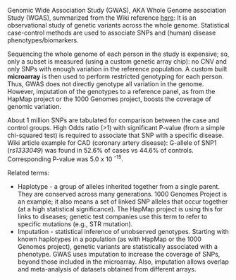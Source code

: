 Genomic Wide Association Study (GWAS), AKA Whole Genome association Study (WGAS), summarized from the Wiki reference [here](https://en.wikipedia.org/wiki/Genome-wide_association_study): It is an observational study of genetic variants across the whole genome. Statistical case-control methods are used to associate SNPs and (human) disease phenotypes/biomarkers.  

Sequencing the whole genome of each person in the study is expensive; so, only a subset is measured (using a custom genetic array chip): no CNV and only SNPs with enough variation in the reference population. A custom built **microarray** is then used to perform restricted genotyping for each person. Thus, GWAS does not directly genotype all variation in the genome. However, imputation of the genotypes to a reference panel, as from the HapMap project or the 1000 Genomes project, boosts the coverage of genomic variation. 

About 1 million SNPs are tabulated for comparison between the case and control groups. High Odds ratio (>1) with significant P-value (from a simple chi-squared test) is required to associate that SNP with a specific disease. Wiki article example for CAD (coronary artery disease): G-allele of SNP1 (*rs1333049*) was found in 52.6% of cases vs 44.6% of controls. Corresponding P-value was 5.0 x 10 <sup>-15</sup>. 











Related terms:
* Haplotype - a group of alleles inherited together from a single parent. They are conserved across many generations. 1000 Genomes Project is an example; it also means a set of linked SNP alleles that occur together (at a high statistical significance). The HapMap project is using this for links to diseases; genetic test companies use this term to refer to specific mutations (e.g., STR mutation). 
* Imputation - statistical inference of unobserved genotypes. Starting with known haplotypes in a population (as with HapMap or the 1000 Genomes project), genetic variants are statistically associated with a phenotype. GWAS uses imputation to increase the coverage of SNPs, beyond those included in the microarray. Also, imputation allows overlap and meta-analysis of datasets obtained from different arrays. 
